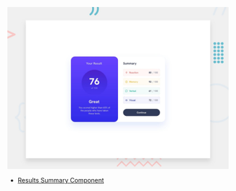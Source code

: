 
![Design preview for the Results summary component coding challenge](./design/desktop-preview.jpg)

- [Results Summary Component](https://results-summary-component-eta-sandy.vercel.app/)